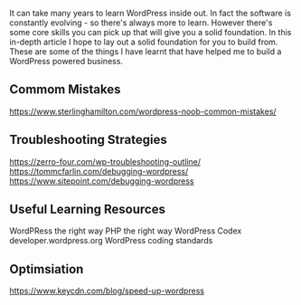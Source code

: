 <p class="intro">It can take many years to learn WordPress inside out. In fact the software is constantly evolving - so there's always more to learn. However there's some core skills you can pick up that will give you a solid foundation. In this in-depth article I hope to lay out a solid foundation for you to build from. These are some of the things I have learnt that have helped me to build a WordPress powered business.</p>

## Commom Mistakes

https://www.sterlinghamilton.com/wordpress-noob-common-mistakes/

## Troubleshooting Strategies

https://zerro-four.com/wp-troubleshooting-outline/
https://tommcfarlin.com/debugging-wordpress/
https://www.sitepoint.com/debugging-wordpress

## Useful Learning Resources

WordPRess the right way
PHP the right way
WordPress Codex
developer.wordpress.org
WordPress coding standards

## Optimsiation

https://www.keycdn.com/blog/speed-up-wordpress
